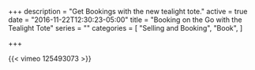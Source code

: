 +++
description = "Get Bookings with the new tealight tote."
active = true
date = "2016-11-22T12:30:23-05:00"
title = "Booking on the Go with the Tealight Tote"
series = ""
categories = [
  "Selling and Booking",
  "Book",
]

+++

{{< vimeo 125493073 >}}
